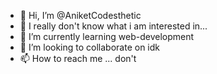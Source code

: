 - 👋 Hi, I’m @AniketCodesthetic
- 👀 I really don't know what i am interested in...
- 🌱 I’m currently learning web-development 
- 💞️ I’m looking to collaborate on idk
- 📫 How to reach me ... don't 

<!---
AniketCodesthetic/AniketCodesthetic is a ✨ special ✨ repository because its `README.md` (this file) appears on your GitHub profile.
You can click the Preview link to take a look at your changes.
--->
